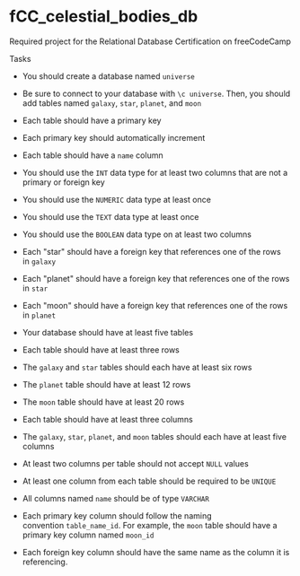 # fCC_celestial_bodies_db
Required project for the Relational Database Certification on freeCodeCamp

Tasks

-  You should create a database named `universe`	
    
-  Be sure to connect to your database with `\c universe`. Then, you should add tables named `galaxy`, `star`, `planet`, and `moon`	
    
-  Each table should have a primary key 
    
-  Each primary key should automatically increment 
    
-  Each table should have a `name` column 
    
-  You should use the `INT` data type for at least two columns that are not a primary or foreign key 
    
-  You should use the `NUMERIC` data type at least once 
    
-  You should use the `TEXT` data type at least once 
    
-  You should use the `BOOLEAN` data type on at least two columns 
    
-  Each "star" should have a foreign key that references one of the rows in `galaxy`
    
-  Each "planet" should have a foreign key that references one of the rows in `star`
    
-  Each "moon" should have a foreign key that references one of the rows in `planet`
    
-  Your database should have at least five tables
    
-  Each table should have at least three rows
    
-  The `galaxy` and `star` tables should each have at least six rows
    
-  The `planet` table should have at least 12 rows
    
-  The `moon` table should have at least 20 rows
    
-  Each table should have at least three columns 
    
-  The `galaxy`, `star`, `planet`, and `moon` tables should each have at least five columns
    
-  At least two columns per table should not accept `NULL` values
    
-  At least one column from each table should be required to be `UNIQUE`
    
-  All columns named `name` should be of type `VARCHAR` 
    
-  Each primary key column should follow the naming convention `table_name_id`. For example, the `moon` table should have a primary key column named `moon_id` 
    
-  Each foreign key column should have the same name as the column it is referencing. 

